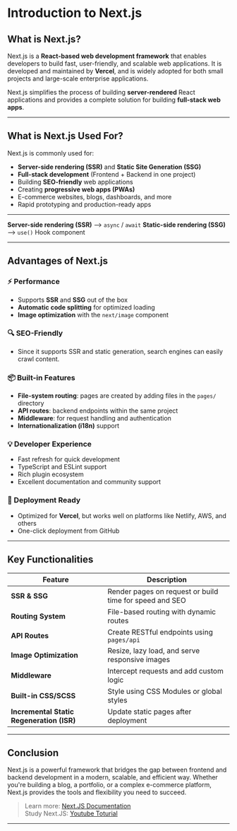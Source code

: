 # Introduction to Next.js

## What is Next.js?

Next.js is a **React-based web development framework** that enables developers to build fast, user-friendly, and scalable web applications. It is developed and maintained by **Vercel**, and is widely adopted for both small projects and large-scale enterprise applications.

Next.js simplifies the process of building **server-rendered** React applications and provides a complete solution for building **full-stack web apps**.

---

## What is Next.js Used For?

Next.js is commonly used for:

- **Server-side rendering (SSR)** and **Static Site Generation (SSG)**
- **Full-stack development** (Frontend + Backend in one project)
- Building **SEO-friendly** web applications
- Creating **progressive web apps (PWAs)**
- E-commerce websites, blogs, dashboards, and more
- Rapid prototyping and production-ready apps

---

**Server-side rendering (SSR)** --> `async` / `await`
**Static-side rendering (SSG)** --> `use()` Hook component

---

## Advantages of Next.js

### ⚡️ Performance

- Supports **SSR** and **SSG** out of the box
- **Automatic code splitting** for optimized loading
- **Image optimization** with the `next/image` component

### 🔍 SEO-Friendly

- Since it supports SSR and static generation, search engines can easily crawl content.

### 📦 Built-in Features

- **File-system routing**: pages are created by adding files in the `pages/` directory
- **API routes**: backend endpoints within the same project
- **Middleware**: for request handling and authentication
- **Internationalization (i18n)** support

### 💡 Developer Experience

- Fast refresh for quick development
- TypeScript and ESLint support
- Rich plugin ecosystem
- Excellent documentation and community support

### 🚀 Deployment Ready

- Optimized for **Vercel**, but works well on platforms like Netlify, AWS, and others
- One-click deployment from GitHub

---

## Key Functionalities

| Feature               | Description |
|----------------------|-------------|
| **SSR & SSG**        | Render pages on request or build time for speed and SEO |
| **Routing System**   | File-based routing with dynamic routes |
| **API Routes**       | Create RESTful endpoints using `pages/api` |
| **Image Optimization** | Resize, lazy load, and serve responsive images |
| **Middleware**       | Intercept requests and add custom logic |
| **Built-in CSS/SCSS**| Style using CSS Modules or global styles |
| **Incremental Static Regeneration (ISR)** | Update static pages after deployment |

---

## Conclusion

Next.js is a powerful framework that bridges the gap between frontend and backend development in a modern, scalable, and efficient way. Whether you're building a blog, a portfolio, or a complex e-commerce platform, Next.js provides the tools and flexibility you need to succeed.

> Learn more:    [Next.JS Documentation](https://nextjs.org)  
> Study Next.JS: [Youtube Toturial](https://www.youtube.com/watch?v=k7o9R6eaSes)

---